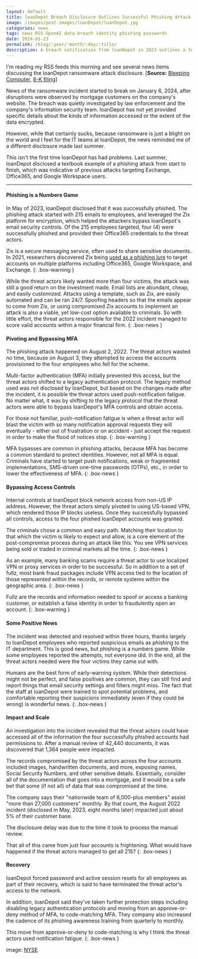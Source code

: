 ```yaml
---
layout: default
title: loanDepot Breach Disclosure Outlines Successful Phishing Attack
image: /images/post-images/loanDepot/loanDepot.jpg
categories: news
tags: news RSS OpenAI data-breach identity phishing passwords
date: 2024-01-23
permalink: /blog/:year/:month/:day/:title/
description: A breach notification from loanDepot in 2023 outlines a textbook example of a phishing attack, and the threat actor's TTPs.
---
```


I'm reading my RSS feeds this morning and see several news items discussing the loanDepot ransomware attack disclosure.
[**Source:** [Bleeping Computer](https://www.bleepingcomputer.com/news/security/us-mortgage-lender-loandepot-confirms-ransomware-attack/), [8-K filing](https://www.sec.gov/Archives/edgar/data/1831631/000183163124000004/ldi-20240104.htm)]

News of the ransomware incident started to break on January 6, 2024, after disruptions were observed by mortgage customers on the company's website. The breach was quietly investigated by law enforcement and the company's information security team. loanDepot has not yet provided specific details about the kinds of information accessed or the extent of the data encrypted.

However, while that certainly sucks, because ransomware is just a blight on the world and I feel for the IT teams at loanDepot, the news reminded me of a different disclosure made last summer.

This isn't the first time loanDepot has had problems. Last summer, loanDepot disclosed a textbook example of a phishing attack from start to finish, which was indicative of previous attacks targeting Exchange, Office365, and Google Workspace users.
<hr>

#### Phishing is a Numbers Game
In May of 2023, loanDepot disclosed that it was successfully phished. The phishing attack started with 215 emails to employees, and leveraged the Zix platform for encryption, which helped the attackers bypass loanDepot's email security controls. Of the 215 employees targeted, four (4) were successfully phished and provided their Office365 credentials to the threat actors.

Zix is a secure messaging service, often used to share sensitive documents. In 2021, researchers discovered Zix being [used as a phishing lure](https://blog.knowbe4.com/phishing-campaign-impersonates-zix-messages) to target accounts on multiple platforms including Office365, Google Workspace, and Exchange.
{: .box-warning }

While the threat actors likely wanted more than four victims, the attack was still a good return on the investment made. Email lists are abundant, cheap, and easily customized. Attacks using a template, such as Zix, are easily automated and can be ran 24/7. Spoofing headers so that the emails appear to come from Zix, or using compromised Zix accounts to implement an attack is also a viable, yet low-cost option available to criminals. So with little effort, the threat actors responsible for the 2022 incident managed to score valid accounts within a major financial firm.
{: .box-news }

#### Pivoting and Bypassing MFA
The phishing attack happened on August 2, 2022. The threat actors wasted no time, because on August 3, they attempted to access the accounts provisioned to the four employees who fell for the scheme.

Multi-factor authentication (MFA) initially prevented this access, but the threat actors shifted to a legacy authentication protocol. The legacy method used was not disclosed by loanDepot, but based on the changes made after the incident, it is possible the threat actors used push-notification fatigue. No matter what, it was by shifting to the legacy protocol that the threat actors were able to bypass loanDepot's MFA controls and obtain access.

For those not familiar, push-notification fatigue is when a threat actor will blast the victim with so many notification approval requests they will eventually - either out of frustration or on accident - just accept the request in order to make the flood of notices stop.
{: .box-warning }

MFA bypasses are common in phishing attacks, because MFA has become a common standard to protect identities. However, not all MFA is equal. Criminals have started to target push notifications, weak or fragmented implementations, SMS-driven one-time passwords (OTPs), etc., in order to lower the effectiveness of MFA.
{: .box-news }

#### Bypassing Access Controls
Internal controls at loanDepot block network access from non-US IP address. However, the threat actors simply pivoted to using US-based VPN, which rendered those IP blocks useless. Once they successfully bypassed all controls, access to the four phished loanDepot accounts was granted.

The criminals chose a common and easy path. Matching their location to that which the victim is likely to expect and allow, is a core element of the post-compromise process during an attack like this. You see VPN services being sold or traded in criminal markets all the time.
{: .box-news }

As an example, many banking scams require a threat actor to use localized VPN or proxy services in order to be successful. So in addition to a set of fullz, most bank fraud packages include VPN access tied to the location of those represented within the records, or remote systems within the geographic area.
{: .box-news }

Fullz are the records and information needed to spoof or access a banking customer, or establish a false identity in order to fraudulently open an account.
{: .box-warning }

#### Some Positive News
The incident was detected and resolved within three hours, thanks largely to loanDepot employees who reported suspicious emails as phishing to the IT department. This is good news, but phishing is a numbers game. While some employees reported the attempts, not everyone did. In the end, all the threat actors needed were the four victims they came out with.

Humans are the best form of early-warning system. While their detections might not be perfect, and false positives are common, they can still find and report things that email security settings and filters might miss. The fact that the staff at loanDepot were trained to spot potential problems, and comfortable reporting their suspicions immediately (even if they could be wrong) is wonderful news.
{: .box-news }

#### Impact and Scale
An investigation into the incident revealed that the threat actors could have accessed all of the information the four successfully phished accounts had permissions to. After a manual review of 42,440 documents, it was discovered that 1,364 people were impacted.

The records compromised by the threat actors across the four accounts included images, handwritten documents, and more, exposing names, Social Security Numbers, and other sensitive details. Essentially, consider all of the documentation that goes into a mortgage, and it would be a safe bet that some (if not all) of data that was compromised at the time.

The company says their "nationwide team of 6,000-plus members" assist "more than 27,000 customers" monthly. By that count, the August 2022 incident (disclosed in May, 2023, eight months later) impacted just about 5% of their customer base.

The disclosure delay was due to the time it took to process the manual review.

That all of this came from just four accounts is frightening. What would have happened if the threat actors managed to get all 215?
{: .box-news }

#### Recovery
loanDepot forced password and active session resets for all employees as part of their recovery, which is said to have terminated the threat actor's access to the network.

In addition, loanDepot said they've taken further protection steps including disabling legacy authentication protocols and moving from an approve-or-deny method of MFA, to code-matching MFA. They company also increased the cadence of its phishing awareness training from quarterly to monthly.

This move from approve-or-deny to code-matching is why I think the threat actors used notification fatigue.
{: .box-news }

image: [NYSE](https://twitter.com/NYSE/status/1363933517474721797/photo/1)
